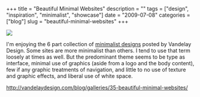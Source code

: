 +++
title = "Beautiful Minimal Websites"
description = ""
tags = ["design", "inspiration", "minimalist", "showcase"]
date = "2009-07-08"
categories = ["blog"]
slug = "beautiful-minimal-websites"
+++



  <div class="notebook-screenshot"><a href="http://vandelaydesign.com/blog/galleries/35-beautiful-minimal-websites/"><img src="/media/bluga/wt4a54a28ca7b81_0.jpg"/></a></div><p>I'm enjoying the 6 part collection of <a href="http://vandelaydesign.com/blog/galleries/35-beautiful-minimal-websites/">minimalist designs</a> posted by Vandelay Design. Some sites are more minimalist than others. I tend to use that term loosely at times as well. But the predominant theme seems to be type as interface, minimal use of graphics (aside from a logo and the body content), few if any graphic treatments of navigation, and little to no use of texture and graphic effects, and liberal use of white space.</p>
    
  <a href="http://vandelaydesign.com/blog/galleries/35-beautiful-minimal-websites/">http://vandelaydesign.com/blog/galleries/35-beautiful-minimal-websites/</a>
